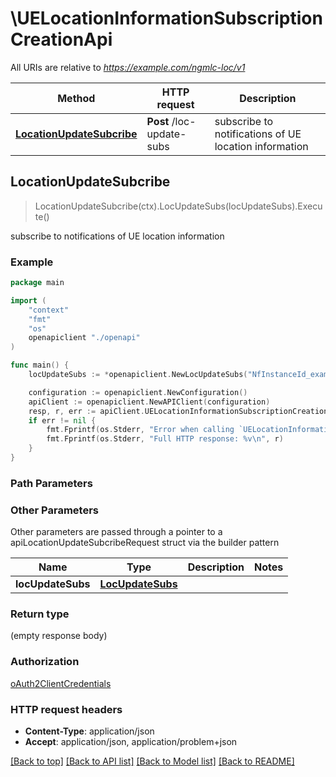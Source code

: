 # \UELocationInformationSubscriptionCreationApi

All URIs are relative to *https://example.com/ngmlc-loc/v1*

Method | HTTP request | Description
------------- | ------------- | -------------
[**LocationUpdateSubcribe**](UELocationInformationSubscriptionCreationApi.md#LocationUpdateSubcribe) | **Post** /loc-update-subs | subscribe to notifications of UE location information



## LocationUpdateSubcribe

> LocationUpdateSubcribe(ctx).LocUpdateSubs(locUpdateSubs).Execute()

subscribe to notifications of UE location information

### Example

```go
package main

import (
    "context"
    "fmt"
    "os"
    openapiclient "./openapi"
)

func main() {
    locUpdateSubs := *openapiclient.NewLocUpdateSubs("NfInstanceId_example", "NotifURI_example") // LocUpdateSubs | 

    configuration := openapiclient.NewConfiguration()
    apiClient := openapiclient.NewAPIClient(configuration)
    resp, r, err := apiClient.UELocationInformationSubscriptionCreationApi.LocationUpdateSubcribe(context.Background()).LocUpdateSubs(locUpdateSubs).Execute()
    if err != nil {
        fmt.Fprintf(os.Stderr, "Error when calling `UELocationInformationSubscriptionCreationApi.LocationUpdateSubcribe``: %v\n", err)
        fmt.Fprintf(os.Stderr, "Full HTTP response: %v\n", r)
    }
}
```

### Path Parameters



### Other Parameters

Other parameters are passed through a pointer to a apiLocationUpdateSubcribeRequest struct via the builder pattern


Name | Type | Description  | Notes
------------- | ------------- | ------------- | -------------
 **locUpdateSubs** | [**LocUpdateSubs**](LocUpdateSubs.md) |  | 

### Return type

 (empty response body)

### Authorization

[oAuth2ClientCredentials](../README.md#oAuth2ClientCredentials)

### HTTP request headers

- **Content-Type**: application/json
- **Accept**: application/json, application/problem+json

[[Back to top]](#) [[Back to API list]](../README.md#documentation-for-api-endpoints)
[[Back to Model list]](../README.md#documentation-for-models)
[[Back to README]](../README.md)

